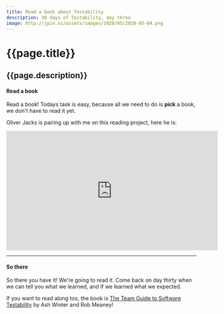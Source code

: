 ```yaml
---
title: Read a book about Testability
description: 30 days of Testability, day three
image: http://jpie.nz/assets/images/2020/05/2020-05-04.png
---
```

# {{page.title}}
## {{page.description}}

#### Read a book

Read a book! Todays task is easy, because all we need to do is **pick** a book, we don't have to read it yet.

Oliver Jacks is pairing up with me on this reading project, here he is:

<iframe width="560" height="315" src="https://www.youtube.com/embed/7So2Lqun1ow" frameborder="0" allow="accelerometer; autoplay; encrypted-media; gyroscope; picture-in-picture" allowfullscreen></iframe>


<hr/>

#### So there

So there you have it! We're going to read it. Come back on day thirty when we can tell you what we learned, and if we learned what we expected.

If you want to read along too, the book is [The Team Guide to Software Testability](https://leanpub.com/softwaretestability) by Ash Winter and Rob Meaney!

